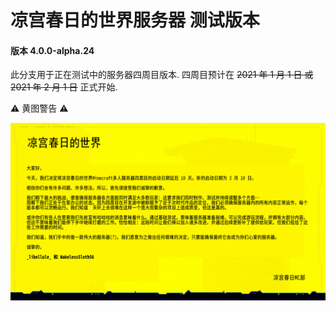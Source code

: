 # 凉宫春日的世界服务器 测试版本

#### 版本 4.0.0-alpha.24

此分支用于正在测试中的服务器四周目版本. 四周目预计在 ~~2021 年 1 月 1 日 或 2021 年 2 月 1 日~~ 正式开始.

⚠ 黄图警告 ⚠

![image](https://github.com/HaruhiFanClub/mcserver/blob/v4/public/image/yellow_picture.jpg)
